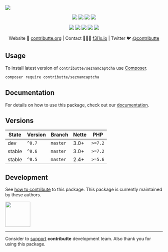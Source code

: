 ![](https://heatbadger.now.sh/github/readme/contributte/seznamcaptcha/)

<p align=center>
  <a href="https://github.com/contributte/seznamcaptcha/actions"><img src="https://badgen.net/github/checks/contributte/seznamcaptcha/master?cache=300"></a>
  <a href="https://coveralls.io/r/contributte/seznamcaptcha"><img src="https://badgen.net/coveralls/c/github/contributte/seznamcaptcha?cache=300"></a>
  <a href="https://packagist.org/packages/contributte/seznamcaptcha"><img src="https://badgen.net/packagist/dm/contributte/seznamcaptcha"></a>
  <a href="https://packagist.org/packages/contributte/seznamcaptcha"><img src="https://badgen.net/packagist/v/contributte/seznamcaptcha"></a>
</p>
<p align=center>
  <a href="https://packagist.org/packages/contributte/seznamcaptcha"><img src="https://badgen.net/packagist/php/contributte/seznamcaptcha"></a>
  <a href="https://github.com/contributte/seznamcaptcha"><img src="https://badgen.net/github/license/contributte/seznamcaptcha"></a>
  <a href="https://bit.ly/ctteg"><img src="https://badgen.net/badge/support/gitter/cyan"></a>
  <a href="https://bit.ly/cttfo"><img src="https://badgen.net/badge/support/forum/yellow"></a>
  <a href="https://contributte.org/partners.html"><img src="https://badgen.net/badge/sponsor/donations/F96854"></a>
</p>

<p align=center>
Website 🚀 <a href="https://contributte.org">contributte.org</a> | Contact 👨🏻‍💻 <a href="https://f3l1x.io">f3l1x.io</a> | Twitter 🐦 <a href="https://twitter.com/contributte">@contributte</a>
</p>

## Usage

To install latest version of `contributte/seznamcaptcha` use [Composer](https://getcomposer.org).

```bash
composer require contributte/seznamcaptcha
```

## Documentation

For details on how to use this package, check out our [documentation](.docs).

## Versions

| State       | Version | Branch   | Nette | PHP     |
|-------------|---------|----------|-------|---------|
| dev         | `^0.7`  | `master` | 3.0+  | `>=7.2` |
| stable      | `^0.6`  | `master` | 3.0+  | `>=7.2` |
| stable      | `^0.5`  | `master` | 2.4+  | `>=5.6` |

## Development

See [how to contribute](https://contributte.org) to this package. This package is currently maintained by these authors.

<a href="https://github.com/f3l1x">
    <img width="80" height="80" src="https://avatars2.githubusercontent.com/u/538058?v=3&s=80">
</a>

-----

Consider to [support](https://contributte.org/partners) **contributte** development team.
Also thank you for using this package.
